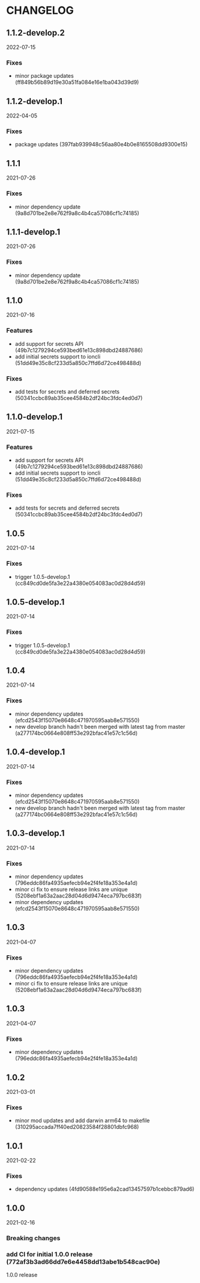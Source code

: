 # CHANGELOG

<!--- next entry here -->

## 1.1.2-develop.2
2022-07-15

### Fixes

- minor package updates (ff849b56b89d19e30a51fa084e16e1ba043d39d9)

## 1.1.2-develop.1
2022-04-05

### Fixes

- package updates (397fab939948c56aa80e4b0e8165508dd9300e15)

## 1.1.1
2021-07-26

### Fixes

- minor dependency update (9a8d701be2e8e762f9a8c4b4ca57086cf1c74185)

## 1.1.1-develop.1
2021-07-26

### Fixes

- minor dependency update (9a8d701be2e8e762f9a8c4b4ca57086cf1c74185)

## 1.1.0
2021-07-16

### Features

- add support for secrets API (49b7c1279294ce593bed61e13c898dbd24887686)
- add initial secrets support to ioncli (51dd49e35c8cf233d5a850c7ffd6d72ce498488d)

### Fixes

- add tests for secrets and deferred secrets (50341ccbc89ab35cee4584b2df24bc3fdc4ed0d7)

## 1.1.0-develop.1
2021-07-15

### Features

- add support for secrets API (49b7c1279294ce593bed61e13c898dbd24887686)
- add initial secrets support to ioncli (51dd49e35c8cf233d5a850c7ffd6d72ce498488d)

### Fixes

- add tests for secrets and deferred secrets (50341ccbc89ab35cee4584b2df24bc3fdc4ed0d7)

## 1.0.5
2021-07-14

### Fixes

- trigger 1.0.5-develop.1 (cc849cd0de5fa3e22a4380e054083ac0d28d4d59)

## 1.0.5-develop.1
2021-07-14

### Fixes

- trigger 1.0.5-develop.1 (cc849cd0de5fa3e22a4380e054083ac0d28d4d59)

## 1.0.4
2021-07-14

### Fixes

- minor dependency updates (efcd2543f15070e8648c471970595aab8e571550)
- new develop branch hadn't been merged with latest tag from master (a277174bc0664e808ff53e292bfac41e57c1c56d)

## 1.0.4-develop.1
2021-07-14

### Fixes

- minor dependency updates (efcd2543f15070e8648c471970595aab8e571550)
- new develop branch hadn't been merged with latest tag from master (a277174bc0664e808ff53e292bfac41e57c1c56d)

## 1.0.3-develop.1
2021-07-14

### Fixes

- minor dependency updates (796eddc86fa4935aefecb94e2f4fe18a353e4a1d)
- minor ci fix to ensure release links are unique (5208ebf1a63a2aac28d04d6d9474eca797bc683f)
- minor dependency updates (efcd2543f15070e8648c471970595aab8e571550)

## 1.0.3
2021-04-07

### Fixes

- minor dependency updates (796eddc86fa4935aefecb94e2f4fe18a353e4a1d)
- minor ci fix to ensure release links are unique (5208ebf1a63a2aac28d04d6d9474eca797bc683f)

## 1.0.3
2021-04-07

### Fixes

- minor dependency updates (796eddc86fa4935aefecb94e2f4fe18a353e4a1d)

## 1.0.2
2021-03-01

### Fixes

- minor mod updates and add darwin arm64 to makefile (310295accada7ff40ed20823584f28801dbfc968)

## 1.0.1
2021-02-22

### Fixes

- dependency updates (4fd90588e195e6a2cad13457597b1cebbc879ad6)

## 1.0.0
2021-02-16

### Breaking changes

### add CI for initial 1.0.0 release (772af3b3ad66dd7e6e4458dd13abe1b548cac90e)

1.0.0 release